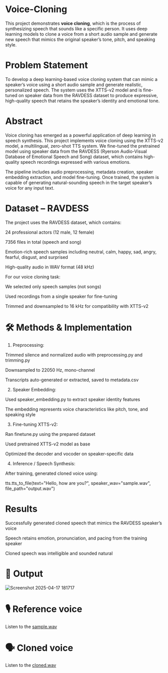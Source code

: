 # Voice-Cloning

This project demonstrates **voice cloning**, which is the process of synthesizing speech that sounds like a specific person. It uses deep learning models to clone a voice from a short audio sample and generate new speech that mimics the original speaker’s tone, pitch, and speaking style.

# Problem Statement

To develop a deep learning-based voice cloning system that can mimic a speaker’s voice using a short audio sample and generate realistic, personalized speech. The system uses the XTTS-v2 model and is fine-tuned on speaker data from the RAVDESS dataset to produce expressive, high-quality speech that retains the speaker’s identity and emotional tone.

# Abstract

Voice cloning has emerged as a powerful application of deep learning in speech synthesis. This project implements voice cloning using the XTTS-v2 model, a multilingual, zero-shot TTS system. We fine-tuned the pretrained model using speaker data from the RAVDESS (Ryerson Audio-Visual Database of Emotional Speech and Song) dataset, which contains high-quality speech recordings expressed with various emotions.

The pipeline includes audio preprocessing, metadata creation, speaker embedding extraction, and model fine-tuning. Once trained, the system is capable of generating natural-sounding speech in the target speaker’s voice for any input text.

# Dataset – RAVDESS
The project uses the RAVDESS dataset, which contains:

 24 professional actors (12 male, 12 female)

7356 files in total (speech and song)

Emotion-rich speech samples including neutral, calm, happy, sad, angry, fearful, disgust, and surprised

 High-quality audio in WAV format (48 kHz)

For our voice cloning task:

We selected only speech samples (not songs)

Used recordings from a single speaker for fine-tuning

Trimmed and downsampled to 16 kHz for compatibility with XTTS-v2

# 🛠️ Methods & Implementation
1. Preprocessing:
   
Trimmed silence and normalized audio with preprocessing.py and trimming.py

Downsampled to 22050 Hz, mono-channel

Transcripts auto-generated or extracted, saved to metadata.csv

2. Speaker Embedding:

Used speaker_embedding.py to extract speaker identity features

The embedding represents voice characteristics like pitch, tone, and speaking style

3. Fine-tuning XTTS-v2:

Ran finetune.py using the prepared dataset

Used pretrained XTTS-v2 model as base

Optimized the decoder and vocoder on speaker-specific data

4. Inference / Speech Synthesis:
   
After training, generated cloned voice using:

tts.tts_to_file(text="Hello, how are you?", speaker_wav="sample.wav", file_path="output.wav")

# Results
Successfully generated cloned speech that mimics the RAVDESS speaker’s voice

Speech retains emotion, pronunciation, and pacing from the training speaker

Cloned speech was intelligible and sounded natural



# 📢 Output
![Screenshot 2025-04-17 181717](https://github.com/user-attachments/assets/0cb2f073-6168-4853-ba19-5b7afd263121)


# 🎙️ Reference voice
Listen to the [sample.wav](https://github.com/Aarthi2005/Voice-Cloning/blob/main/voice_Harvard.wav)

# 🗣️ Cloned voice
Listen to the [cloned.wav](https://github.com/Aarthi2005/Voice-Cloning/blob/main/cloned_voice.wav)



